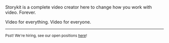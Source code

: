 Storykit is a complete video creator here to change how you work with video. Forever.

Video for everything. Video for everyone.

---

<sub>Psst! We're hiring, see our open positions [here](https://jobs.storykit.io/)!</sub>
